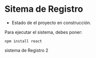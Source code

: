 <h1> Sitema de Registro </h1>

- Estado de el proyecto en construcción.

Para ejecutar el sistema, debes poner:

```npm install react```

sistema de Registro 2
